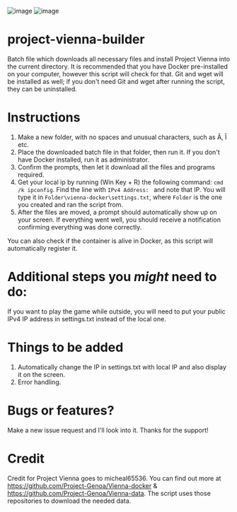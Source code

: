![image](https://forthebadge.com/images/badges/works-on-my-machine.svg)
![image](https://forthebadge.com/images/badges/code-it-test-it-break-it.svg)

# project-vienna-builder
Batch file which downloads all necessary files and install Project Vienna into the current directory. It is recommended that you have Docker pre-installed on your computer, however this script will check for that. Git and wget will be installed as well; if you don't need Git and wget after running the script, they can be uninstalled.

# Instructions
1. Make a new folder, with no spaces and unusual characters, such as Ă, Î etc.
2. Place the downloaded batch file in that folder, then run it. If you don't have Docker installed, run it as administrator.
3. Confirm the prompts, then let it download all the files and programs required.
4. Get your local ip by running (Win Key + R) the following command: `cmd /k ipconfig`. Find the line with `IPv4 Address: ` and note that IP. You will type it in `Folder\vienna-docker\settings.txt`, where `Folder` is the one you created and ran the script from.
5. After the files are moved, a prompt should automatically show up on your screen. If everything went well, you should receive a notification confirming everything was done correctly.

You can also check if the container is alive in Docker, as this script will automatically register it.

# Additional steps you *might* need to do:
If you want to play the game while outside, you will need to put your public IPv4 IP address in settings.txt instead of the local one.

# Things to be added
1. Automatically change the IP in settings.txt with local IP and also display it on the screen.
2. Error handling.

# Bugs or features?
Make a new issue request and I'll look into it. Thanks for the support!

# Credit
Credit for Project Vienna goes to micheal65536. You can find out more at https://github.com/Project-Genoa/Vienna-docker & https://github.com/Project-Genoa/Vienna-data. The script uses those repositories to download the needed data.
